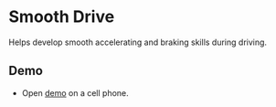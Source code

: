 # Smooth Drive

Helps develop smooth accelerating and braking skills during driving.


## Demo

* Open [demo](https://levanroinishvili.github.io/smooth-drive/) on a cell phone.
